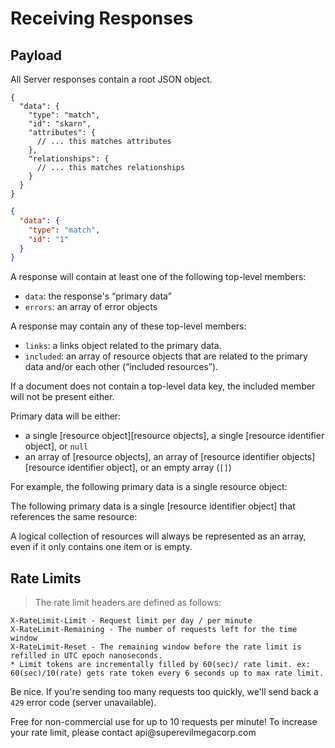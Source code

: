 # Receiving Responses

## Payload

All Server responses contain a root JSON object.  

```jsonjson
{
  "data": {
    "type": "match",
    "id": "skarn",
    "attributes": {
      // ... this matches attributes
    },
    "relationships": {
      // ... this matches relationships
    }
  }
}
```

```json
{
  "data": {
    "type": "match",
    "id": "1"
  }
}
```

A response will contain at least one of the following top-level members:

  * `data`: the response's “primary data”
  * `errors`: an array of error objects

A response may contain any of these top-level members:

  * `links`: a links object related to the primary data.
  * `included`: an array of resource objects that are related to the primary data and/or each other (“included resources”).

If a document does not contain a top-level data key, the included member will not be present either.

Primary data will be either:

  * a single [resource object][resource objects], a single [resource identifier object], or `null`
  * an array of [resource objects], an array of [resource identifier objects][resource identifier object], or
  an empty array (`[]`)

For example, the following primary data is a single resource object:


The following primary data is a single [resource identifier object] that
references the same resource:


A logical collection of resources will always be represented as an array, even if
it only contains one item or is empty.

## Rate Limits
>The rate limit headers are defined as follows:

```
X-RateLimit-Limit - Request limit per day / per minute
X-RateLimit-Remaining - The number of requests left for the time window
X-RateLimit-Reset - The remaining window before the rate limit is refilled in UTC epoch nanoseconds.
* Limit tokens are incrementally filled by 60(sec)/ rate limit. ex: 60(sec)/10(rate) gets rate token every 6 seconds up to max rate limit.  
```
Be nice. If you're sending too many requests too quickly, we'll send back a  
`429` error code (server unavailable).

<aside class="notice">
Free for non-commercial use for up to 10 requests per minute! To increase your rate limit, please contact api@superevilmegacorp.com
</aside>
